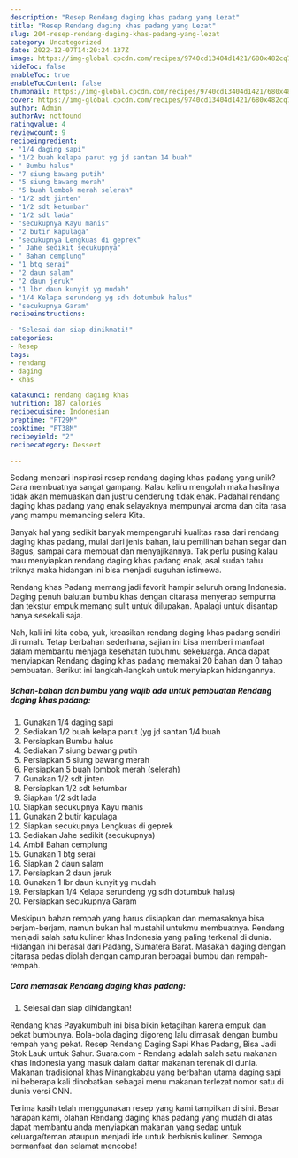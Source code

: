 ```yaml
---
description: "Resep Rendang daging khas padang yang Lezat"
title: "Resep Rendang daging khas padang yang Lezat"
slug: 204-resep-rendang-daging-khas-padang-yang-lezat
category: Uncategorized
date: 2022-12-07T14:20:24.137Z
image: https://img-global.cpcdn.com/recipes/9740cd13404d1421/680x482cq70/rendang-daging-khas-padang-foto-resep-utama.jpg
hideToc: false
enableToc: true
enableTocContent: false
thumbnail: https://img-global.cpcdn.com/recipes/9740cd13404d1421/680x482cq70/rendang-daging-khas-padang-foto-resep-utama.jpg
cover: https://img-global.cpcdn.com/recipes/9740cd13404d1421/680x482cq70/rendang-daging-khas-padang-foto-resep-utama.jpg
author: Admin
authorAv: notfound
ratingvalue: 4
reviewcount: 9
recipeingredient:
- "1/4 daging sapi"
- "1/2 buah kelapa parut yg jd santan 14 buah"
- " Bumbu halus"
- "7 siung bawang putih"
- "5 siung bawang merah"
- "5 buah lombok merah selerah"
- "1/2 sdt jinten"
- "1/2 sdt ketumbar"
- "1/2 sdt lada"
- "secukupnya Kayu manis"
- "2 butir kapulaga"
- "secukupnya Lengkuas di geprek"
- " Jahe sedikit secukupnya"
- " Bahan cemplung"
- "1 btg serai"
- "2 daun salam"
- "2 daun jeruk"
- "1 lbr daun kunyit yg mudah"
- "1/4 Kelapa serundeng yg sdh dotumbuk halus"
- "secukupnya Garam"
recipeinstructions:

- "Selesai dan siap dinikmati!"
categories:
- Resep
tags:
- rendang
- daging
- khas

katakunci: rendang daging khas 
nutrition: 187 calories
recipecuisine: Indonesian
preptime: "PT29M"
cooktime: "PT38M"
recipeyield: "2"
recipecategory: Dessert

---
```





Sedang mencari inspirasi resep rendang daging khas padang yang unik? Cara membuatnya sangat gampang. Kalau keliru mengolah maka hasilnya tidak akan memuaskan dan justru cenderung tidak enak. Padahal rendang daging khas padang yang enak selayaknya mempunyai aroma dan cita rasa yang mampu memancing selera Kita.





Banyak hal yang sedikit banyak mempengaruhi kualitas rasa dari rendang daging khas padang, mulai dari jenis bahan, lalu pemilihan bahan segar dan Bagus, sampai cara membuat dan menyajikannya. Tak perlu pusing kalau mau menyiapkan rendang daging khas padang enak,      asal sudah tahu triknya maka hidangan ini bisa menjadi suguhan istimewa.














Rendang khas Padang memang jadi favorit hampir seluruh orang Indonesia. Daging penuh balutan bumbu khas dengan citarasa menyerap sempurna dan tekstur empuk memang sulit untuk dilupakan. Apalagi untuk disantap hanya sesekali saja.






Nah, kali ini kita coba, yuk, kreasikan rendang daging khas padang sendiri di rumah. Tetap berbahan sederhana, sajian ini bisa memberi manfaat dalam membantu menjaga kesehatan tubuhmu sekeluarga. Anda dapat menyiapkan Rendang daging khas padang memakai 20 bahan dan 0 tahap pembuatan. Berikut ini langkah-langkah untuk menyiapkan hidangannya.

<!--inarticleads1-->

##### Bahan-bahan dan bumbu yang wajib ada untuk pembuatan Rendang daging khas padang:

1. Gunakan 1/4 daging sapi
1. Sediakan 1/2 buah kelapa parut (yg jd santan 1/4 buah
1. Persiapkan  Bumbu halus
1. Sediakan 7 siung bawang putih
1. Persiapkan 5 siung bawang merah
1. Persiapkan 5 buah lombok merah (selerah)
1. Gunakan 1/2 sdt jinten
1. Persiapkan 1/2 sdt ketumbar
1. Siapkan 1/2 sdt lada
1. Siapkan secukupnya Kayu manis
1. Gunakan 2 butir kapulaga
1. Siapkan secukupnya Lengkuas di geprek
1. Sediakan  Jahe sedikit (secukupnya)
1. Ambil  Bahan cemplung
1. Gunakan 1 btg serai
1. Siapkan 2 daun salam
1. Persiapkan 2 daun jeruk
1. Gunakan 1 lbr daun kunyit yg mudah
1. Persiapkan 1/4 Kelapa serundeng yg sdh dotumbuk halus)
1. Persiapkan secukupnya Garam


Meskipun bahan rempah yang harus disiapkan dan memasaknya bisa berjam-berjam, namun bukan hal mustahil untukmu membuatnya. Rendang menjadi salah satu kuliner khas Indonesia yang paling terkenal di dunia. Hidangan ini berasal dari Padang, Sumatera Barat. Masakan daging dengan citarasa pedas diolah dengan campuran berbagai bumbu dan rempah-rempah. 

<!--inarticleads2-->

##### Cara memasak Rendang daging khas padang:


1. Selesai dan siap dihidangkan!

Rendang khas Payakumbuh ini bisa bikin ketagihan karena empuk dan pekat bumbunya. Bola-bola daging digoreng lalu dimasak dengan bumbu rempah yang pekat. Resep Rendang Daging Sapi Khas Padang, Bisa Jadi Stok Lauk untuk Sahur. Suara.com - Rendang adalah salah satu makanan khas Indonesia yang masuk dalam daftar makanan terenak di dunia. Makanan tradisional khas Minangkabau yang berbahan utama daging sapi ini beberapa kali dinobatkan sebagai menu makanan terlezat nomor satu di dunia versi CNN. 

Terima kasih telah menggunakan resep yang kami tampilkan di sini. Besar harapan kami, olahan Rendang daging khas padang yang mudah di atas dapat membantu anda menyiapkan makanan yang sedap untuk keluarga/teman ataupun menjadi ide untuk berbisnis kuliner. Semoga bermanfaat dan selamat mencoba!
